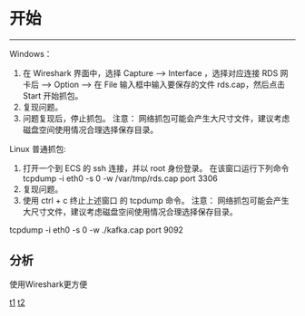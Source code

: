 <!--
author: yanliang.zhao
head: http://blog.itttl.com/logo_miao.png
date: 2018-12-28
title: Tcpdump & Wireshark 抓包分析
tags: superset
category: tcpdump
status: publist
summary: Tcpdump & Wireshark 抓包分析
-->

# 开始
---

Windows：
1. 在 Wireshark 界面中，选择 Capture --> Interface ，选择对应连接 RDS 网卡后 --> Option --> 在 File 输入框中输入要保存的文件 rds.cap，然后点击 Start 开始抓包。
2. 复现问题。
3. 问题复现后，停止抓包。
注意： 网络抓包可能会产生大尺寸文件，建议考虑磁盘空间使用情况合理选择保存目录。

Linux 普通抓包:
1. 打开一个到 ECS 的 ssh 连接，并以 root 身份登录。
在该窗口运行下列命令
tcpdump -i eth0 -s 0 -w /var/tmp/rds.cap port 3306
2. 复现问题。
3. 使用 ctrl + c 终止上述窗口 的 tcpdump 命令。
注意： 网络抓包可能会产生大尺寸文件，建议考虑磁盘空间使用情况合理选择保存目录。

tcpdump -i eth0 -s 0 -w ./kafka.cap port 9092

## 分析
使用Wireshark更方便  


[t1][100]
[t2][101]

[100]:https://www.itttl.com/
[101]:https://www.itttl.com/
